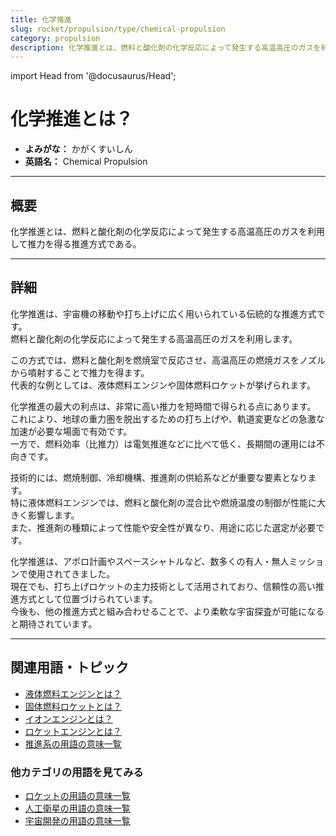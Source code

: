 ```yaml
---
title: 化学推進
slug: rocket/propulsion/type/chemical-propulsion
category: propulsion
description: 化学推進とは、燃料と酸化剤の化学反応によって発生する高温高圧のガスを利用して推力を得る推進方式である。
---
```


import Head from '@docusaurus/Head';

<Head>
  <script type="application/ld+json">
    {`{
      "@context": "https://schema.org",
      "@type": "DefinedTerm",
      "name": "化学推進",
      "inDefinedTermSet": "https://www.space-portal.org",
      "termCode": "rocket/propulsion/type/chemical-propulsion",
      "description": "化学推進とは、燃料と酸化剤の化学反応によって発生する高温高圧のガスを利用して推力を得る推進方式である。",
      "url": "https://www.space-portal.org/docs/rocket/propulsion/type/chemical-propulsion"
    }`}
  </script>
</Head>

# 化学推進とは？

- **よみがな：** かがくすいしん  
- **英語名：** Chemical Propulsion  

---

## 概要

化学推進とは、燃料と酸化剤の化学反応によって発生する高温高圧のガスを利用して推力を得る推進方式である。

---

## 詳細

化学推進は、宇宙機の移動や打ち上げに広く用いられている伝統的な推進方式です。  
燃料と酸化剤の化学反応によって発生する高温高圧のガスを利用します。  

この方式では、燃料と酸化剤を燃焼室で反応させ、高温高圧の燃焼ガスをノズルから噴射することで推力を得ます。  
代表的な例としては、液体燃料エンジンや固体燃料ロケットが挙げられます。  

化学推進の最大の利点は、非常に高い推力を短時間で得られる点にあります。  
これにより、地球の重力圏を脱出するための打ち上げや、軌道変更などの急激な加速が必要な場面で有効です。  
一方で、燃料効率（比推力）は電気推進などに比べて低く、長期間の運用には不向きです。  

技術的には、燃焼制御、冷却機構、推進剤の供給系などが重要な要素となります。  
特に液体燃料エンジンでは、燃料と酸化剤の混合比や燃焼温度の制御が性能に大きく影響します。  
また、推進剤の種類によって性能や安全性が異なり、用途に応じた選定が必要です。  

化学推進は、アポロ計画やスペースシャトルなど、数多くの有人・無人ミッションで使用されてきました。  
現在でも、打ち上げロケットの主力技術として活用されており、信頼性の高い推進方式として位置づけられています。  
今後も、他の推進方式と組み合わせることで、より柔軟な宇宙探査が可能になると期待されています。

---

## 関連用語・トピック

- [液体燃料エンジンとは？](/docs/rocket/propulsion/type/liquid-engine)
- [固体燃料ロケットとは？](/docs/rocket/type/solid-rocket)
- [イオンエンジンとは？](/docs/rocket/propulsion/type/ion-engine)
- [ロケットエンジンとは？](/docs/rocket/propulsion/rocket-engine)
- [推進系の用語の意味一覧](/docs/category/propulsion)

### 他カテゴリの用語を見てみる
- [ロケットの用語の意味一覧](/docs/category/rocket)
- [人工衛星の用語の意味一覧](/docs/category/satellite)
- [宇宙開発の用語の意味一覧](/docs/category/glossary)